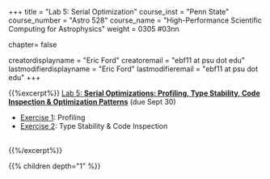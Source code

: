 +++
title = "Lab 5: Serial Optimization"
course_inst = "Penn State"
course_number = "Astro 528"
course_name = "High-Performance Scientific Computing for Astrophysics"
weight = 0305  #03nn

chapter= false

creatordisplayname = "Eric Ford"
creatoremail = "ebf11 at psu dot edu"
lastmodifierdisplayname = "Eric Ford"
lastmodifieremail = "ebf11 at psu dot edu"
+++


{{%excerpt%}}
[Lab 5: **Serial Optimizations:  Profiling, Type Stability, Code Inspection & Optimization Patterns**](https://github.com/PsuAstro528/lab5-start) (due Sept 30)
- [Exercise 1](https://psuastro528.github.io/lab5-start/ex1.html):  Profiling
- [Exercise 2](https://psuastro528.github.io/lab5-start/ex2.html):  Type Stability & Code Inspection
<br />
{{%/excerpt%}}

{{% children depth="1" %}}
